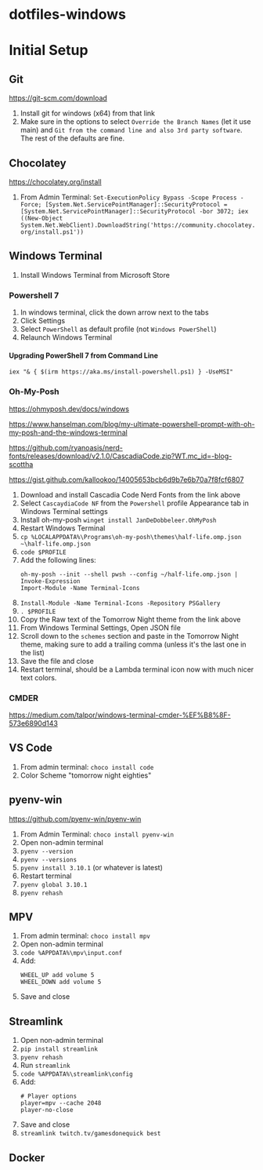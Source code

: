 # dotfiles-windows

# Initial Setup

## Git
<https://git-scm.com/download>

1. Install git for windows (x64) from that link
2. Make sure in the options to select `Override the Branch Names` (let it use main) and `Git from the command line and also 3rd party software`. The rest of the defaults are fine.

## Chocolatey
<https://chocolatey.org/install>

1. From Admin Terminal: `Set-ExecutionPolicy Bypass -Scope Process -Force; [System.Net.ServicePointManager]::SecurityProtocol = [System.Net.ServicePointManager]::SecurityProtocol -bor 3072; iex ((New-Object System.Net.WebClient).DownloadString('https://community.chocolatey.org/install.ps1'))`

## Windows Terminal

1. Install Windows Terminal from Microsoft Store

### Powershell 7
1. In windows terminal, click the down arrow next to the tabs
2. Click Settings
3. Select `PowerShell` as default profile (not `Windows PowerShell`)
4. Relaunch Windows Terminal

#### Upgrading PowerShell 7 from Command Line

`iex "& { $(irm https://aka.ms/install-powershell.ps1) } -UseMSI"`

### Oh-My-Posh
<https://ohmyposh.dev/docs/windows>

<https://www.hanselman.com/blog/my-ultimate-powershell-prompt-with-oh-my-posh-and-the-windows-terminal>

<https://github.com/ryanoasis/nerd-fonts/releases/download/v2.1.0/CascadiaCode.zip?WT.mc_id=-blog-scottha>

<https://gist.github.com/kallookoo/14005653bcb6d9b7e6b70a7f8fcf6807>

1. Download and install Cascadia Code Nerd Fonts from the link above
2. Select `CascaydiaCode NF` from the `Powershell` profile Appearance tab in Windows Terminal settings
3. Install oh-my-posh `winget install JanDeDobbeleer.OhMyPosh`
4. Restart Windows Terminal
5. `cp %LOCALAPPDATA%\Programs\oh-my-posh\themes\half-life.omp.json ~\half-life.omp.json`
5. `code $PROFILE`
6. Add the following lines:
      ```
      oh-my-posh --init --shell pwsh --config ~/half-life.omp.json | Invoke-Expression
      Import-Module -Name Terminal-Icons
      ```
7. `Install-Module -Name Terminal-Icons -Repository PSGallery`
8. `. $PROFILE`
9. Copy the Raw text of the Tomorrow Night theme from the link above
10. From Windows Terminal Settings, Open JSON file
11. Scroll down to the `schemes` section and paste in the Tomorrow Night theme, making sure to add a trailing comma (unless it's the last one in the list)
12. Save the file and close
13. Restart terminal, should be a Lambda terminal icon now with much nicer text colors.

### CMDER
<https://medium.com/talpor/windows-terminal-cmder-%EF%B8%8F-573e6890d143>

## VS Code
1. From admin terminal: `choco install code`
1. Color Scheme "tomorrow night eighties"

## pyenv-win
<https://github.com/pyenv-win/pyenv-win>

1. From Admin Terminal: `choco install pyenv-win`
2. Open non-admin terminal
3. `pyenv --version`
3. `pyenv --versions`
4. `pyenv install 3.10.1` (or whatever is latest)
5. Restart terminal
6. `pyenv global 3.10.1`
8. `pyenv rehash`

## MPV

1. From admin terminal: `choco install mpv`
2. Open non-admin terminal
3. `code %APPDATA%\mpv\input.conf`
4. Add:
      ```
      WHEEL_UP add volume 5
      WHEEL_DOWN add volume 5
      ```
5. Save and close

## Streamlink

1. Open non-admin terminal
2. `pip install streamlink`
3. `pyenv rehash`
4. Run `streamlink`
5. `code %APPDATA%\streamlink\config`
6. Add:
      ```
      # Player options
      player=mpv --cache 2048
      player-no-close
      ```
7. Save and close
7. `streamlink twitch.tv/gamesdonequick best`

## Docker